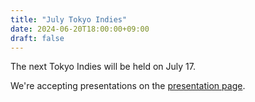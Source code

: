 ```yaml
---
title: "July Tokyo Indies"
date: 2024-06-20T18:00:00+09:00
draft: false
---
```


The next Tokyo Indies will be held on July 17.

We're accepting presentations on the [presentation page](/en/present).
